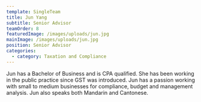 ```yaml
---
template: SingleTeam
title: Jun Yang
subtitle: Senior Advisor
teamOrder: 8
featuredImage: /images/uploads/jun.jpg
mainImage: /images/uploads/jun.jpg
position: Senior Advisor
categories:
  - category: Taxation and Compliance
---
```


Jun has a Bachelor of Business and is CPA qualified. She has been working in the public practice since GST was introduced. Jun has a passion working with small to medium businesses for compliance, budget and management analysis. Jun also speaks both Mandarin and Cantonese.
